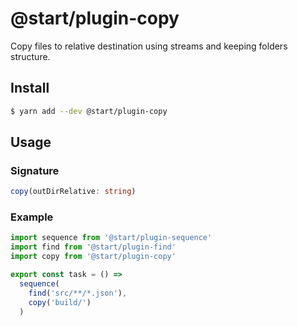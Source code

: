 # @start/plugin-copy

Copy files to relative destination using streams and keeping folders structure.

## Install

```sh
$ yarn add --dev @start/plugin-copy
```

## Usage

### Signature

```ts
copy(outDirRelative: string)
```

### Example

```js
import sequence from '@start/plugin-sequence'
import find from '@start/plugin-find'
import copy from '@start/plugin-copy'

export const task = () =>
  sequence(
    find('src/**/*.json'),
    copy('build/')
  )
```
